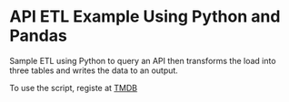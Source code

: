 # API ETL Example Using Python and Pandas

Sample ETL using Python to query an API then transforms the load into three tables and writes the data to an output. 

To use the script, registe at <a href = https://www.themoviedb.org/settings/api> TMDB </a>